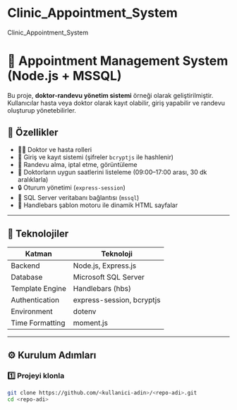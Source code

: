 # Clinic_Appointment_System
Clinic_Appointment_System
# 🏥 Appointment Management System (Node.js + MSSQL)

Bu proje, **doktor-randevu yönetim sistemi** örneği olarak geliştirilmiştir.  
Kullanıcılar hasta veya doktor olarak kayıt olabilir, giriş yapabilir ve randevu oluşturup yönetebilirler.

## 🚀 Özellikler

- 👩‍⚕️ Doktor ve hasta rolleri
- 🔐 Giriş ve kayıt sistemi (şifreler `bcryptjs` ile hashlenir)
- 📅 Randevu alma, iptal etme, görüntüleme
- 📆 Doktorların uygun saatlerini listeleme (09:00–17:00 arası, 30 dk aralıklarla)
- 🔒 Oturum yönetimi (`express-session`)
- 🧩 SQL Server veritabanı bağlantısı (`mssql`)
- 🎨 Handlebars şablon motoru ile dinamik HTML sayfalar

---

## 🧱 Teknolojiler

| Katman | Teknoloji |
|--------|------------|
| Backend | Node.js, Express.js |
| Database | Microsoft SQL Server |
| Template Engine | Handlebars (hbs) |
| Authentication | express-session, bcryptjs |
| Environment | dotenv |
| Time Formatting | moment.js |

---

## ⚙️ Kurulum Adımları

### 1️⃣ Projeyi klonla
```bash
git clone https://github.com/<kullanici-adin>/<repo-adi>.git
cd <repo-adi>
```


